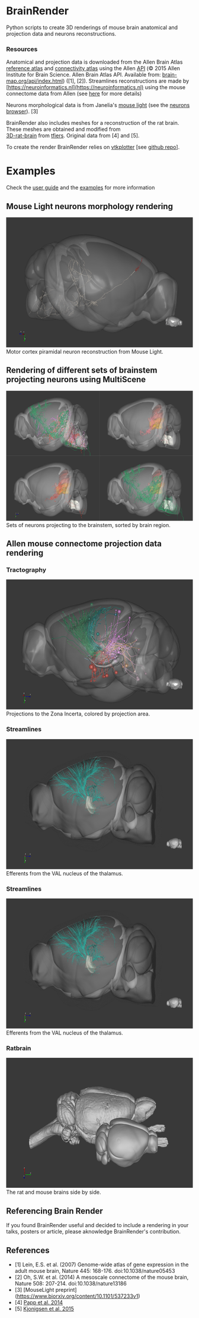 # BrainRender
Python scripts to create 3D renderings of mouse brain anatomical and projection data and neurons reconstructions. 

### Resources
Anatomical and projection data is downloaded from the  Allen Brain Atlas [reference atlas](http://atlas.brain-map.org)
and [connectivity atlas](http://connectivity.brain-map.org) using the Allen [API](http://help.brain-map.org/display/api/Allen%2BBrain%2BAtlas%2BAPI)
(© 2015 Allen Institute for Brain Science. Allen Brain Atlas API. Available from: [brain-map.org/api/index.html](brain-map.org/api/index.html)) 
([1], [2]).
Streamlines reconstructions are made by [https://neuroinformatics.nl](https://neuroinformatics.nl) using the mouse connectome data from Allen (see [here](https://neuroinformatics.nl/HBP/allen-connectivity-viewer/streamline-downloader.html) for more details)

Neurons morphological data is from Janelia's [mouse light](https://www.janelia.org/project-team/mouselight) 
(see the [neurons browser](http://ml-neuronbrowser.janelia.org)). [3]

BrainRender also includes meshes for a reconstruction of the rat brain. These meshes are obtained and modified from  
[3D-rat-brain](https://github.com/tfiers/3D-rat-brain) from [tfiers](https://github.com/tfiers). Original 
data from [4] and [5]. 

To create the render BrainRender relies on [vtkplotter](https://vtkplotter.embl.es) [see [github repo](https://github.com/marcomusy/vtkPlotter)].

# Examples
Check the [user guide](UserGuide.md) and the [examples](Examples) for more information

## Mouse Light neurons morphology rendering
<img src="Screenshots/neuron.png" width="600" height="350">
Motor cortex piramidal neuron reconstruction from Mouse Light.

## Rendering of different sets of brainstem projecting neurons using MultiScene
<img src="Screenshots/multiscene_1.png" width="600" height="350">
Sets of neurons projecting to the brainstem, sorted by brain region.

## Allen mouse connectome projection data rendering
### Tractography
<img src="Screenshots/tractography.png" width="600" height="350">
Projections to the Zona Incerta, colored by projection area.

### Streamlines
<img src="Screenshots/streamlines2.png" width="600" height="350">
Efferents from the VAL nucleus of the thalamus.

### Streamlines
<img src="Screenshots/streamlines2.png" width="600" height="350">
Efferents from the VAL nucleus of the thalamus.

### Ratbrain
<img src="Screenshots/ratbrain2.png" width="600" height="350">
The rat and mouse brains side by side. 


## Referencing Brain Render
If you found BrainRender useful and decided to include a rendering in your talks, posters or article, please aknowledge BrainRender's contribution.


## References
* [1] Lein, E.S. et al. (2007) Genome-wide atlas of gene expression in the adult mouse brain, Nature 445: 168-176. doi:10.1038/nature05453
* [2] Oh, S.W. et al. (2014) A mesoscale connectome of the mouse brain, Nature 508: 207-214. doi:10.1038/nature13186
* [3] [MouseLight preprint] (https://www.biorxiv.org/content/10.1101/537233v1)
* [4] [Papp et al. 2014](https://www.sciencedirect.com/science/article/pii/S1053811914002419)
* [5] [Kjonigsen et al. 2015](https://www.sciencedirect.com/science/article/pii/S105381191500004X)
